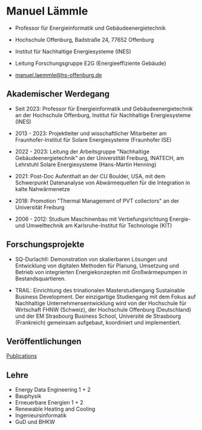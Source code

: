 # Manuel Lämmle

- Professor für Energieinformatik und Gebäudeenergietechnik

- Hochschule Offenburg, Badstraße 24, 77652 Offenburg

- Institut für Nachhaltige Energiesysteme (INES)

- Leitung Forschungsgruppe E2G (Energieeffiziente Gebäude)

- manuel.laemmle@hs-offenburg.de



## Akademischer Werdegang

- Seit 2023: Professor für Energieinformatik und Gebäudeenergietechnik an der Hochschule Offenburg, Institut für Nachhaltige Energiesysteme (INES)

- 2013 - 2023: Projektleiter und wisschaftlicher Mitarbeiter am Fraunhofer-Institut für Solare Energiesysteme (Fraunhofer ISE)

- 2022 - 2023: Leitung der Arbeitsgruppe "Nachhaltige Gebäudeenergietechnik" an der Universtität Freiburg, INATECH, am Lehrstuhl Solare Energiesysteme (Hans-Martin Henning)

- 2021: Post-Doc Aufenthalt an der CU Boulder, USA, mit dem Schwerpunkt Datenanalyse von Abwärmequellen für die Integration in kalte Nahwärmenetze

- 2018: Promotion "Thermal Management of PVT collectors" an der Universität Freiburg

- 2006 - 2012: Studium Maschinenbau mit Vertiefungsrichtung Energie- und Umwelttechnik am Karlsruhe-Institut für Technologie (KIT)

## Forschungsprojekte

- SQ-DurlachII: Demonstration von skalierbaren Lösungen und Entwicklung von digitalen Methoden für Planung, Umsetzung und Betrieb von integrierten Energiekonzepten mit Großwärmepumpen in Bestandsquartieren.

- TRAIL: Einrichtung des trinationalen Masterstudiengang Sustainable Business Development. Der einzigartige Studiengang mit dem Fokus auf Nachhaltige Unternehmensentwicklung wird von der Hochschule für Wirtschaft FHNW (Schweiz), der Hochschule Offenburg (Deutschland) und der EM Strasbourg Business School, Université de Strasbourg (Frankreich) gemeinsam aufgebaut, koordiniert und implementiert.

## Veröffentlichungen
[Publications](publications)

##  Lehre
- Energy Data Engineering 1 + 2
- Bauphysik
- Erneuerbare Energien 1 + 2
- Renewable Heating and Cooling
- Ingenieursinformatik
- GuD und BHKW

